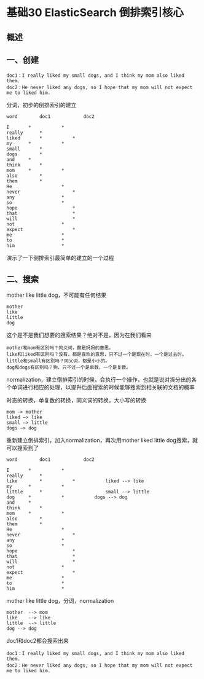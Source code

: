 # 基础30 ElasticSearch 倒排索引核心


## 概述

## 一、创建


```
doc1：I really liked my small dogs, and I think my mom also liked them.
doc2：He never liked any dogs, so I hope that my mom will not expect me to liked him.
```

分词，初步的倒排索引的建立

```
word		doc1			doc2

I		*			*
really		*
liked		*			*
my		*			*
small		*	
dogs		*
and		*
think		*
mom		*			*
also		*
them		*	
He					*
never					*
any					*
so					*
hope					*
that					*
will					*
not					*
expect					*
me					*
to					*
him					*
```

演示了一下倒排索引最简单的建立的一个过程

## 二、搜索

mother like little dog，不可能有任何结果

```
mother
like
little
dog
```

这个是不是我们想要的搜索结果？绝对不是，因为在我们看来

```
mother和mom有区别吗？同义词，都是妈妈的意思。
like和liked有区别吗？没有，都是喜欢的意思，只不过一个是现在时，一个是过去时。
little和small有区别吗？同义词，都是小小的。
dog和dogs有区别吗？狗，只不过一个是单数，一个是复数。
```

normalization，建立倒排索引的时候，会执行一个操作，也就是说对拆分出的各个单词进行相应的处理，以提升后面搜索的时候能够搜索到相关联的文档的概率

时态的转换，单复数的转换，同义词的转换，大小写的转换

```
mom ―> mother
liked ―> like
small ―> little
dogs ―> dog
```

重新建立倒排索引，加入normalization，再次用mother liked little dog搜索，就可以搜索到了

```
word		doc1			doc2

I		*			*
really		*
like		*			*			liked --> like
my		*			*
little		*						small --> little
dog		*			*			dogs --> dog						
and		*
think		*
mom		*			*
also		*
them		*	
He					*
never					*
any					*
so					*
hope					*
that					*
will					*
not					*
expect					*
me					*
to					*
him					*
```

mother like little dog，分词，normalization

```
mother	--> mom
like	--> like
little	--> little
dog	--> dog
```

doc1和doc2都会搜索出来

```
doc1：I really liked my small dogs, and I think my mom also liked them.
doc2：He never liked any dogs, so I hope that my mom will not expect me to liked him.
```




